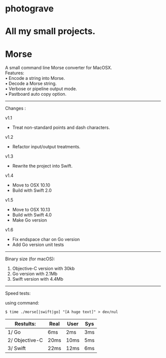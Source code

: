 photograve
==========

All my small projects.
==========
Morse
==========

A small command line Morse converter for MacOSX.  
Features:  
• Encode a string into Morse.  
• Decode a Morse string.  
• Verbose or pipeline output mode.  
• Pastboard auto copy option.  

----------

Changes :

v1.1
- Treat non-standard points and dash characters.

v1.2
- Refactor input/output treatments.

v1.3
- Rewrite the project into Swift.

v1.4
- Move to OSX 10.10
- Build with Swift 2.0

v1.5
- Move to OSX 10.13
- Build with Swift 4.0
- Make Go version

v1.6
- Fix endspace char on Go version
- Add Go version unit tests

----------

Binary size (for macOS):
1. Objective-C version with 30kb
2. Go version with 2.1Mb
3. Swift version with 4.4Mb

----------

Speed tests:

using command:

`$ time ./morse[|swift|go] "[A huge text]" > dev/nul`

 Restults:      | Real  | User  | Sys   
 -------------- | ----- | ----- | ----- 
 1/ Go          |  6ms  |  2ms  |  3ms  
 2/ Objective-C | 20ms  | 10ms  |  5ms  
 3/ Swift       | 22ms  | 12ms  |  6ms  
